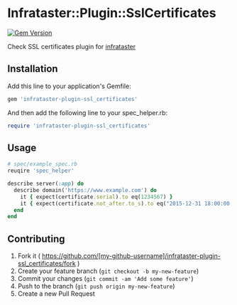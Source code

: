 # Infrataster::Plugin::SslCertificates

[![Gem Version](https://badge.fury.io/rb/infrataster-plugin-ssl_certificates.svg)](http://badge.fury.io/rb/infrataster-plugin-ssl_certificates)

Check SSL certificates plugin for [infrataster](https://github.com/ryotarai/infrataster)

## Installation

Add this line to your application's Gemfile:

```ruby
gem 'infrataster-plugin-ssl_certificates'
```

And then add the following line to your spec_helper.rb:

```ruby
require 'infrataster-plugin-ssl_certificates'
```

## Usage

```ruby
# spec/example_spec.rb
reuqire 'spec_helper'

describe server(:app) do
  describe domain('https://www.example.com') do
    it { expect(certificate.serial).to eq(1234567) }
    it { expect(certificate.not_after.to_s).to eq("2015-12-31 18:00:00 UTC") }
  end
end
```

## Contributing

1. Fork it ( https://github.com/[my-github-username]/infrataster-plugin-ssl_certificates/fork )
2. Create your feature branch (`git checkout -b my-new-feature`)
3. Commit your changes (`git commit -am 'Add some feature'`)
4. Push to the branch (`git push origin my-new-feature`)
5. Create a new Pull Request
